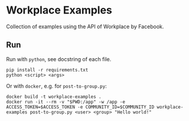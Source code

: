 # Workplace Examples

Collection of examples using the API of Workplace by Facebook.

## Run

Run with `python`, see docstring of each file.

    pip install -r requirements.txt
    python <script> <args>

Or with `docker`, e.g. for `post-to-group.py`:

    docker build -t workplace-examples .
    docker run -it --rm -v "$PWD:/app" -w /app -e ACCESS_TOKEN=$ACCESS_TOKEN -e COMMUNITY_ID=$COMMUNITY_ID workplace-examples post-to-group.py <user> <group> "Hello world!"
